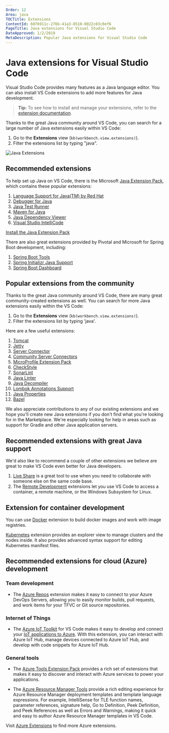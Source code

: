 ```yaml
---
Order: 12
Area: java
TOCTitle: Extensions
ContentId: 6076911c-276b-41a3-8510-0022c03c0ef6
PageTitle: Java extensions for Visual Studio Code
DateApproved: 1/2/2019
MetaDescription: Popular Java extensions for Visual Studio Code
---
```

# Java extensions for Visual Studio Code

Visual Studio Code provides many features as a Java language editor. You can also install VS Code extensions to add more features for Java development.

> **Tip:** To see how to install and manage your extensions, refer to the [extension documentation](/docs/editor/extension-gallery.md).

Thanks to the great Java community around VS Code, you can search for a large number of Java extensions easily within VS Code:

1. Go to the **Extensions** view (`kb(workbench.view.extensions)`).
2. Filter the extensions list by typing "java".

![Java Extensions](images/extensions/extensions.png)

## Recommended extensions

To help set up Java on VS Code, there is the Microsoft [Java Extension Pack](https://marketplace.visualstudio.com/items?itemName=vscjava.vscode-java-pack), which contains these popular extensions:

1. [Language Support for Java(TM) by Red Hat](https://marketplace.visualstudio.com/items?itemName=redhat.java)
2. [Debugger for Java](https://marketplace.visualstudio.com/items?itemName=vscjava.vscode-java-debug)
3. [Java Test Runner](https://marketplace.visualstudio.com/items?itemName=vscjava.vscode-java-test)
4. [Maven for Java](https://marketplace.visualstudio.com/items?itemName=vscjava.vscode-maven)
5. [Java Dependency Viewer](https://marketplace.visualstudio.com/items?itemName=vscjava.vscode-java-dependency)
6. [Visual Studio IntelliCode](https://marketplace.visualstudio.com/items?itemName=VisualStudioExptTeam.vscodeintellicode)

<a class="tutorial-install-extension-btn" href="vscode:extension/vscjava.vscode-java-pack">Install the Java Extension Pack</a>

There are also great extensions provided by Pivotal and Microsoft for Spring Boot development, including:

1. [Spring Boot Tools](https://marketplace.visualstudio.com/items?itemName=Pivotal.vscode-spring-boot)
2. [Spring Initializr Java Support](https://marketplace.visualstudio.com/items?itemName=vscjava.vscode-spring-initializr)
3. [Spring Boot Dashboard](https://marketplace.visualstudio.com/items?itemName=vscjava.vscode-spring-boot-dashboard)

## Popular extensions from the community

Thanks to the great Java community around VS Code, there are many great community-created extensions as well. You can search for more Java extensions easily within the VS Code:

1. Go to the **Extensions** view (`kb(workbench.view.extensions)`).
2. Filter the extensions list by typing 'java'.

Here are a few useful extensions:

1. [Tomcat](https://marketplace.visualstudio.com/items?itemName=adashen.vscode-tomcat)
2. [Jetty](https://marketplace.visualstudio.com/items?itemName=SummerSun.vscode-jetty)
3. [Server Connector](https://marketplace.visualstudio.com/items?itemName=redhat.vscode-server-connector)
4. [Community Server Connectors](https://marketplace.visualstudio.com/items?itemName=redhat.vscode-community-server-connector)
5. [MicroProfile Extension Pack](https://marketplace.visualstudio.com/items?itemName=MicroProfile-Community.vscode-microprofile-pack)
6. [CheckStyle](https://marketplace.visualstudio.com/items?itemName=shengchen.vscode-checkstyle)
7. [SonarLint](https://marketplace.visualstudio.com/items?itemName=SonarSource.sonarlint-vscode)
8. [Java Linter](https://marketplace.visualstudio.com/items?itemName=faustinoaq.javac-linter)
9. [Java Decompiler](https://marketplace.visualstudio.com/items?itemName=dgileadi.java-decompiler)
10. [Lombok Annotations Support](https://marketplace.visualstudio.com/items?itemName=GabrielBB.vscode-lombok)
11. [Java Properties](https://marketplace.visualstudio.com/items?itemName=ithildir.java-properties)
12. [Bazel](https://marketplace.visualstudio.com/items?itemName=BazelBuild.vscode-bazel)

We also appreciate contributions to any of our existing extensions and we hope you'll create new Java extensions if you don't find what you're looking for in the Marketplace. We're especially looking for help in areas such as support for Gradle and other Java application servers.

## Recommended extensions with great Java support

We'd also like to recommend a couple of other extensions we believe are great to make VS Code even better for Java developers.

1. [Live Share](https://marketplace.visualstudio.com/items?itemName=MS-vsliveshare.vsliveshare) is a great tool to use when you need to collaborate with someone else on the same code base.
2. The [Remote Development](/docs/remote/remote-overview.md) extensions let you use VS Code to access a container, a remote machine, or the Windows Subsystem for Linux.

## Extension for container development

You can use [Docker](https://marketplace.visualstudio.com/items?itemName=ms-azuretools.vscode-docker) extension to build docker images and work with image registries.

[Kubernetes](https://marketplace.visualstudio.com/items?itemName=ms-kubernetes-tools.vscode-kubernetes-tools) extension provides an explorer view to manage clusters and the nodes inside. It also provides advanced syntax support for editing Kubernetes manifest files.

## Recommended extensions for cloud (Azure) development

### Team development

* The [Azure Repos](https://marketplace.visualstudio.com/items?itemName=ms-vsts.team) extension makes it easy to connect to your Azure DevOps Servers, allowing you to easily monitor builds, pull requests, and work items for your TFVC or Git source repositories.

### Internet of Things

* The [Azure IoT Toolkit](https://marketplace.visualstudio.com/items?itemName=vsciot-vscode.azure-iot-toolkit) for VS Code makes it easy to develop and connect your [IoT applications to Azure](https://docs.microsoft.com//azure/index#pivot=services&panel=iot). With this extension, you can interact with Azure IoT Hub, manage devices connected to Azure IoT Hub, and develop with code snippets for Azure IoT Hub.

### General tools

* The [Azure Tools Extension Pack](https://marketplace.visualstudio.com/items?itemName=ms-vscode.vscode-node-azure-pack) provides a rich set of extensions that makes it easy to discover and interact with Azure services to power your applications.

* The [Azure Resource Manager Tools](https://marketplace.visualstudio.com/items?itemName=msazurermtools.azurerm-vscode-tools) provide a rich editing experience for Azure Resource Manager deployment templates and template language expressions. For example, IntelliSense for TLE function names, parameter references, signature help, Go to Definition, Peek Definition, and Peek References as well as Errors and Warnings, making it quick and easy to author Azure Resource Manager templates in VS Code.

Visit [Azure Extensions](/docs/azure/extensions.md) to find more Azure extensions.
